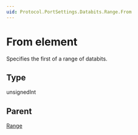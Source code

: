 ```yaml
---
uid: Protocol.PortSettings.Databits.Range.From
---
```


# From element

Specifies the first of a range of databits.

## Type

unsignedInt

## Parent

[Range](xref:Protocol.PortSettings.Databits.Range)
